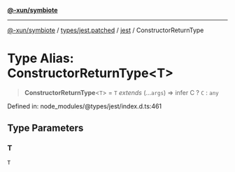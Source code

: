 [**@-xun/symbiote**](../../../../../README.md)

***

[@-xun/symbiote](../../../../../README.md) / [types/jest.patched](../../../README.md) / [jest](../README.md) / ConstructorReturnType

# Type Alias: ConstructorReturnType\<T\>

> **ConstructorReturnType**\<`T`\> = `T` *extends* (...`args`) => infer C ? `C` : `any`

Defined in: node\_modules/@types/jest/index.d.ts:461

## Type Parameters

### T

`T`
